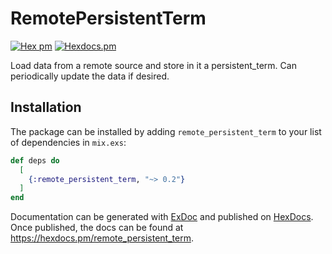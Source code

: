 # RemotePersistentTerm
[![Hex pm](https://img.shields.io/hexpm/v/remote_persistent_term.svg?style=flat)](https://hex.pm/packages/remote_persistent_term) [![Hexdocs.pm](https://img.shields.io/badge/hex-docs-lightgreen.svg)](https://hexdocs.pm/remote_persistent_term/)

Load data from a remote source and store in it a persistent_term.
Can periodically update the data if desired.

## Installation

The package can be installed by adding `remote_persistent_term` to your list of dependencies in `mix.exs`:

```elixir
def deps do
  [
    {:remote_persistent_term, "~> 0.2"}
  ]
end
```

Documentation can be generated with [ExDoc](https://github.com/elixir-lang/ex_doc)
and published on [HexDocs](https://hexdocs.pm). Once published, the docs can
be found at <https://hexdocs.pm/remote_persistent_term>.
